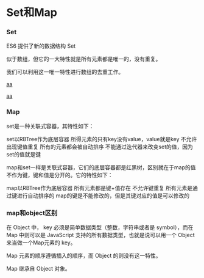# Set和Map


### Set

ES6 提供了新的数据结构 Set

似于数组，但它的一大特性就是所有元素都是唯一的，没有重复。

我们可以利用这一唯一特性进行数组的去重工作。

[aa](https://www.jianshu.com/p/98a412de4a50)

[aa](https://www.cnblogs.com/kongxianghai/p/7250248.html)


### Map

set是一种关联式容器，其特性如下：

set以RBTree作为底层容器
所得元素的只有key没有value，value就是key
不允许出现键值重复
所有的元素都会被自动排序
不能通过迭代器来改变set的值，因为set的值就是键


map和set一样是关联式容器，它们的底层容器都是红黑树，区别就在于map的值不作为键，键和值是分开的。它的特性如下：

map以RBTree作为底层容器
所有元素都是键+值存在
不允许键重复
所有元素是通过键进行自动排序的
map的键是不能修改的，但是其键对应的值是可以修改的


### map和object区别

在 Object 中， key 必须是简单数据类型（整数，字符串或者是 symbol），而在 Map 中则可以是 JavaScript 支持的所有数据类型，也就是说可以用一个 Object 来当做一个Map元素的 key。

Map 元素的顺序遵循插入的顺序，而 Object 的则没有这一特性。

Map 继承自 Object 对象。
